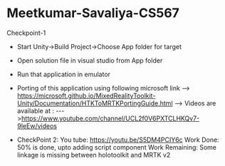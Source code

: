 # Meetkumar-Savaliya-CS567
Checkpoint-1
  * Start Unity->Build Project->Choose App folder for target
  * Open solution file in visual studio from App folder
  * Run that application in emulator
  * Porting of this application using following microsoft link
     --> https://microsoft.github.io/MixedRealityToolkit-Unity/Documentation/HTKToMRTKPortingGuide.html
     --> Videos are available at : 
         --->https://www.youtube.com/channel/UCL2f0V6PXTCLHKQv7-9leEw/videos
  
  
  * CheckPoint 2:
      You tube: https://youtu.be/S5DM4PCIY6c
      Work Done: 50% is done, upto adding script component 
      Work Remaining: Some linkage is missing between holotoolkit and MRTK v2
